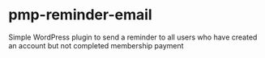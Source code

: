 # pmp-reminder-email
Simple WordPress plugin to send a reminder to all users who have created an account but not completed membership payment
